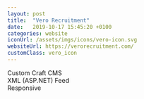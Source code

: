 ```yaml
---
layout: post
title:  "Vero Recruitment"
date:   2019-10-17 15:45:20 +0100
categories: website
iconUrl: /assets/imgs/icons/vero-icon.svg 
websiteUrl: https://verorecruitment.com/
customClass: vero_icon
---
```


Custom Craft CMS<br>
XML (ASP.NET) Feed<br>
Responsive